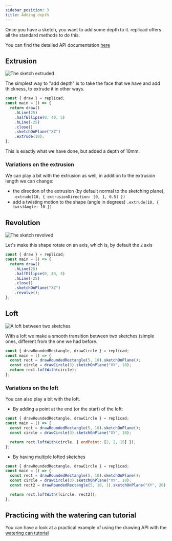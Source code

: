 ```yaml
---
sidebar_position: 3
title: Adding depth
---
```


Once you have a sketch, you want to add some depth to it. replicad offers all
the standard methods to do this.

You can find the detailed API documentation
[here](/docs/api/classes/Sketch#methods)

## Extrusion

![The sketch extruded](/img/tutorial/adding-depth-1.png)

The simplest way to "add depth" is to take the face that we have and add
thickness, to extrude it in other ways.

```js withWorkbench
const { draw } = replicad;
const main = () => {
  return draw()
    .hLine(25)
    .halfEllipse(0, 40, 5)
    .hLine(-25)
    .close()
    .sketchOnPlane("XZ")
    .extrude(10);
};
```

This is exactly what we have done, but added a depth of 10mm.

### Variations on the extrusion

We can play a bit with the extrusion as well, in addition to the extrusion
length we can change:

- the direction of the extrusion (by default normal to the sketching plane),
  `.extrude(10, { extrusionDirection: [0, 1, 0.5] })`
- add a twisting motion to the shape (angle in degrees)
  `.extrude(10, { twistAngle: 10 })`

## Revolution

![The sketch revolved](/img/tutorial/adding-depth-2.png)

Let's make this shape rotate on an axis, which is, by default the `Z` axis

```js withWorkbench
const { draw } = replicad;
const main = () => {
  return draw()
    .hLine(25)
    .halfEllipse(0, 40, 5)
    .hLine(-25)
    .close()
    .sketchOnPlane("XZ")
    .revolve();
};
```

## Loft

![A loft between two sketches](/img/tutorial/adding-depth-3.png)

With a loft we make a smooth transition between two sketches (simple ones,
different from the one we had before.

```js withWorkbench
const { drawRoundedRectangle, drawCircle } = replicad;
const main = () => {
  const rect = drawRoundedRectangle(5, 10).sketchOnPlane();
  const circle = drawCircle(3).sketchOnPlane("XY", 10);
  return rect.loftWith(circle);
};
```

### Variations on the loft

You can also play a bit with the loft.

- By adding a point at the end (or the start) of the loft:

```js withWorkbench
const { drawRoundedRectangle, drawCircle } = replicad;
const main = () => {
  const rect = drawRoundedRectangle(5, 10).sketchOnPlane();
  const circle = drawCircle(3).sketchOnPlane("XY", 10);

  return rect.loftWith(circle, { endPoint: [2, 2, 15] });
};
```

- By having multiple lofted sketches

```js withWorkbench
const { drawRoundedRectangle, drawCircle } = replicad;
const main = () => {
  const rect = drawRoundedRectangle(5, 10).sketchOnPlane();
  const circle = drawCircle(3).sketchOnPlane("XY", 10);
  const rect2 = drawRoundedRectangle(5, 10, 1).sketchOnPlane("XY", 20);

  return rect.loftWith([circle, rect2]);
};
```

## Practicing with the watering can tutorial

You can have a look at a practical example of using the drawing API with the
[watering can
tutorial](/docs/tutorial-making-a-watering-can/creating-the-shapes)

